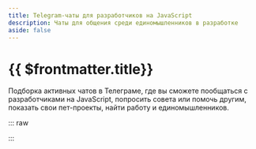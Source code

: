 ```yaml
---
title: Telegram-чаты для разработчиков на JavaScript
description: Чаты для общения среди единомышленников в разработке
aside: false
---
```


# {{ $frontmatter.title}}

Подборка активных чатов в Телеграме, где вы сможете пообщаться с разработчиками на JavaScript, попросить совета или помочь другим, показать свои пет-проекты, найти работу и единомышленников.

::: raw
<div className="grid grid-cols-2 gap-x-5 gap-y-10 pt-7 md:grid-cols-3 lg:grid-cols-4">
  <ProjectCardSmall
    title="Friendly Frontend Community"
    description="Сообщество фронтендеров, помогающих друг другу"
    image="/assets/js/links/community/community-card-ffc.png"
    href="https://t.me/FriendlyFrontend"
  />

  <ProjectCardSmall
    title="javascript_ru"
    description="Сообщество любителей самого популярного языка программирования в мире"
    image="/assets/js/links/community/community-card-javascript.png"
    href="https://t.me/javascript_ru"
  />
  
  <ProjectCardSmall
    title="js_ru"
    description="Русскоговорящее сообщество"
    image="/assets/js/links/community/community-card-js-ru.png"
    href="https://t.me/js_ru"
  />

  <ProjectCardSmall
    title="pro.js"
    description="Сообщество веб- и javascript-разработчиков"
    image="/assets/js/links/community/community-card-pro-js.png"
    href="https://t.me/projs_ru"
  />

  <ProjectCardSmall
    title="Верстаем.онлайн"
    description="Телеграм-сообщество для верстальщиков"
    image="/assets/js/links/community/community-card-verstaem.png"
    href="https://t.me/verstaem_online"
  />

  <ProjectCardSmall
    title="React"
    description="Обсуждаем React.js и экосистему"
    image="/assets/js/links/community/community-card-react.png"
    href="https://t.me/react_js"
  />
  
  <ProjectCardSmall
    title="Vue.js"
    description="Общаемся на темы, посвященные Vue.js и опыту его использования"
    image="/assets/js/links/community/community-card-vue.png"
    href="https://t.me/vuejs_ru"
  />

  <ProjectCardSmall
    title="Angular"
    description="Общаемся на темы Angular 4+, его экосистемы, TypeScript, NativeScript и т.д."
    image="/assets/js/links/community/community-card-angular.png"
    href="https://t.me/angular_ru"
  />

  <ProjectCardSmall
    title="Node.js"
    description="Русскоговорящее сообщество"
    image="/assets/js/links/community/community-card-node.png"
    href="https://t.me/nodejs_ru"
  />

</div>
:::